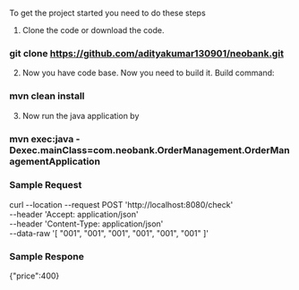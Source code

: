 To get the project started you need to do these steps

1) Clone the code or download the code. 
### git clone https://github.com/adityakumar130901/neobank.git

2) Now you have code base. Now you need to build it. Build command: 
### mvn clean install

3) Now run the java application by
### mvn exec:java -Dexec.mainClass=com.neobank.OrderManagement.OrderManagementApplication 

### Sample Request
curl --location --request POST 'http://localhost:8080/check' \
--header 'Accept: application/json' \
--header 'Content-Type: application/json' \
--data-raw '[
 "001",
 "001",
 "001",
 "001",
 "001",
 "001"
]'

### Sample Respone
{"price":400}
